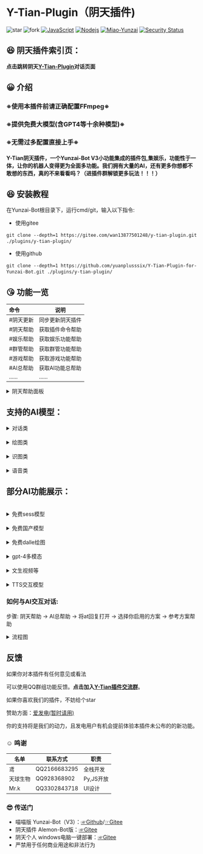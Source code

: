 # Y-Tian-Plugin（阴天插件)
<img src='https://gitee.com/wan13877501248/y-tian-plugin/badge/star.svg?theme=dark' alt='star'></img></a></h1></div>
<img src='https://gitee.com/wan13877501248/y-tian-plugin/badge/fork.svg?theme=dark' alt='fork'></img></a></h1></div>
[![JavaScript](https://img.shields.io/badge/-JavaScript-eed718?style=flat&logo=javascript&logoColor=ffffff)](https://zh.wikipedia.org/wiki/JavaScript)
[![Nodejs](https://img.shields.io/badge/-Node.js-3C873A?style=flat&logo=Node.js&logoColor=white)](https://nodejs.org/en/download)
[![Miao-Yunzai](https://img.shields.io/badge/Yunzai-V3.0.0-red?style=flat&logo=dependabot)](https://gitee.com/yoimiya-kokomi/Miao-Yunzai) 
[![Security Status](https://www.murphysec.com/platform3/v31/badge/1718228588025217024.svg)](https://www.murphysec.com/console/report/1718228587458985984/1718228588025217024)
</div>

##  :satisfied: 阴天插件索引页：

**点击跳转阴天[Y-Tian-Plugin](https://y-tian-plugin.top:1111/chat)对话页面**

##  :grinning: 介绍

### ※使用本插件前请正确配置FFmpeg※
### ※提供免费大模型(含GPT4等十余种模型)※
### ※无需过多配置直接上手※

#### Y-Tian阴天插件，一个Yunzai-Bot V3小功能集成的插件包,集娱乐，功能性于一体，让你的机器人变得更为全面多功能。我们拥有大量的AI，还有更多你想都不敢想的东西，真的不来看看吗？（进插件群解锁更多玩法！！！）

##  :laughing: 安装教程

在Yunzai-Bot根目录下，运行cmd/git，输入以下指令:
* 使用gitee
```
git clone --depth=1 https://gitee.com/wan13877501248/y-tian-plugin.git ./plugins/y-tian-plugin/

```
* 使用github
```
git clone --depth=1 https://github.com/yuanplusssix/Y-Tian-Plugin-for-Yunzai-Bot.git ./plugins/y-tian-plugin/

```

##  :kissing_heart: 功能一览

| 命令| 说明|
|:--------|------------|
| #阴天更新 | 同步更新阴天插件 |
| #阴天帮助 | 获取插件命令帮助|
| #娱乐帮助 | 获取娱乐功能帮助|
| #群管帮助| 获取群管功能帮助 |
| #游戏帮助 | 获取游戏功能帮助|
| #AI总帮助 | 获取AI功能总帮助|
| ...... | ...... |

<details> <summary>阴天帮助面板</summary>
<img decoding="async"  src="background/image/帮助.jpg" width="35%">
</details>

## 支持的AI模型：

<details> <summary>对话类</summary>

- [✓] gpt-3.5-turbo
- [✓] gpt-3.5-turbo-0613
- [✓] gpt-3.5-turbo-instruct
- [✓] gpt-3.5-turbo-online
- [✓] gpt-3.5-turbo-1106
- [✓] gpt-3.5-turbo-0125
- [✓] gpt-3.5-turbo-16k
- [✓] gpt-3.5-turbo-16k-0613
- [✓] gpt-4
- [✓] gpt-4-0314
- [✓] gpt-4-0613
- [✓] gpt-4-32k
- [✓] gpt-4-32k-0613
- [✓] gpt-4-dalle
- [✓] gpt-4-vision
- [✓] gpt-4-1106-preview
- [✓] gpt-4-0125-preview
- [✓] gpt-4-turbo-preview
- [✓] gpt-4-all
- [✓] gpt-4-plugins
- [✓] claude-1-100k
- [✓] claude-1.3-100k
- [✓] claude-2
- [✓] claude-2-sillytavern
- [✓] claude-2.1
- [✓] google-palm
- [✓] google-bard
- [✓] gemini-pro
- [✓] gemini-pro-vision
- [✓] llama-2-7b
- [✓] llama-2-13b
- [✓] llama-2-70b
- [✓] code-llama-7b
- [✓] code-llama-13b
- [✓] code-llama-34b
- [✓] chatglm-pro
- [✓] chatglm-turbo
- [✓] chatglm-130b
- [✓] chatglm-4
- [✓] chatglm-4-alltools
- [✓] mistral-8x7b
- [✓] mistral-34b
- [✓] 360-ai
- [✓] 360-search
- [✓] qwen-72b
- [✓] qwen-alltools
- [✓] moonshot-128k
- [✓] moonshot-alltools
- [✓] github-copilot
- [✓] wenxing-3.5
- [✓] xinghuo-v1/2/3
- [✓] baidu-search
- [✓] webgpt
- [✓] yi-34b
- [✓] tiger-bot
- [✓] deepseek

</details>

<br>

<details> <summary>绘图类</summary>

- [✓] Stable-diffusion 1.5
- [✓] Stable-diffusion-anything V5
- [✓] Stable-diffusion XL
- [✓] Midjourney
- [✓] Dall-e 3
- [✓] Plus Dall-e 3

</details>

<br>

<details> <summary>识图类</summary>

- [✓] ocr
- [✓] gpt-4-v
- [✓] xinghuo
- [✓] qwen
- [✓] chatglm-4-alltools
- [✓] gemini-pro-vision

</details>

<br>

<details> <summary>语音类</summary>

- [✓] 原神崩三等
- [✓] OpenAI-TTS

</details>

## 部分AI功能展示：
<br>
<details> <summary>免费sess模型</summary>
<img src="./background/image/对话1.jpg" style="zoom:50%;" />
</details>
<br>
<details> <summary>免费国产模型</summary>
<img src="./background/image/对话2.jpg" style="zoom:50%;" />
</details>
<br>
<details> <summary>免费dalle绘图</summary>
<img src="./background/image/对话4.jpg" style="zoom:50%;" />
</details>
<br>
<details> <summary>gpt-4多模态</summary>
<img src="./background/image/对话3.jpg" style="zoom:50%;" />
</details>
<br>
<details> <summary>文生视频等</summary>
<img src="./background/image/对话5.jpg" style="zoom:50%;" />
</details>
<br>
<details> <summary>TTS交互模型</summary>
<img src="./background/image/对话6.jpg" style="zoom:50%;" />
</details>

### 如何与AI交互对话:

步骤: 阴天帮助 → AI总帮助 → 将at回复打开 → 选择你启用的方案 → 参考方案帮助

<details> <summary>流程图</summary>
<img src="./background/image/zs.jpg" style="zoom:50%;" />
</details>

## 反馈

如果你对本插件有任何意见或看法

可以使用QQ群组功能反馈。**点击加入[Y-Tian插件交流群](http://qm.qq.com/cgi-bin/qm/qr?_wv=1027&k=9-rRV1zBm0H3Es3V32FXSIJdR7v4hEjY&authKey=VvpBHKV%2FnjOxT0fPSagpTCIyJ91vNgvyc0CIt40%2BY1Q2kT%2BnUKjzLjbMtRVTh%2BqW&noverify=0&group_code=756783127)**。

如果你喜欢我们的插件，不妨给个star

赞助方面：[爱发电(暂时请用)](https://afdian.net/a/yuan_20)

你的支持将是我们的动力，且发电用户有机会提前体验本插件未公布的的新功能。

###  :relaxed: 鸣谢

| 名单     | 联系方式     | 职责     |
| -------- | ------------ | ------------ |
| 鸢    | QQ2166683295 | 全栈开发 |
| 天球生物 | QQ928368902 | Py,JS开放|
| Mr.k   | QQ3302843718 | UI设计 |

###  :sunglasses: 传送门

* 喵喵版 Yunzai-Bot（V3）：[☞Github](https://github.com/yoimiya-kokomi/Miao-Yunzai)/[☞Gitee](https://gitee.com/yoimiya-kokomi/Miao-Yunzai) 
* 阴天插件 Alemon-Bot版：[☞Gitee](https://gitee.com/wan13877501248/y-tian-plugin-for-alemon-bot) 
* 阴天个人 windows电脑一键部署：[☞Gitee](https://gitee.com/wan13877501248/yin-tian-tian-script-for-win) 
* 严禁用于任何商业用途和非法行为




